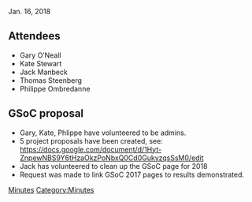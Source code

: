 Jan. 16, 2018

## Attendees

  - Gary O’Neall
  - Kate Stewart
  - Jack Manbeck
  - Thomas Steenberg
  - Philippe Ombredanne

## GSoC proposal

  - Gary, Kate, Phlippe have volunteered to be admins.
  - 5 project proposals have been created, see:
    <https://docs.google.com/document/d/1Hyt-ZnpewNBS9Y6tHzaOkzPoNbxQ0Cd0GukyzqsSsM0/edit>
  - Jack has volunteered to clean up the GSoC page for 2018
  - Request was made to link GSoC 2017 pages to results demonstrated.

[Minutes](Category:Technical "wikilink")
[Category:Minutes](Category:Minutes "wikilink")
